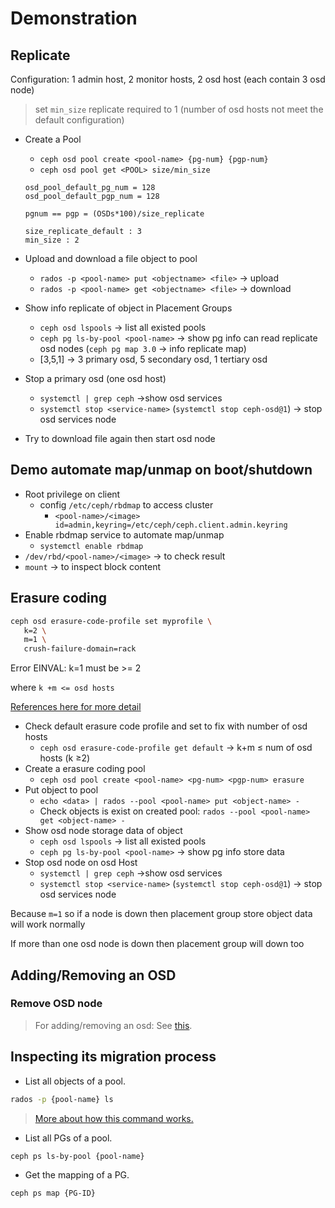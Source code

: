 # Demonstration

## Replicate
Configuration: 1 admin host, 2 monitor hosts, 2 osd host (each contain 3 osd node)
> set `min_size` replicate required to 1 (number of osd hosts not meet the default configuration)
> 
- Create a Pool
    - `ceph osd pool create <pool-name> {pg-num} {pgp-num}`
    - `ceph osd pool get <POOL> size/min_size`
    
    ```
    osd_pool_default_pg_num = 128
    osd_pool_default_pgp_num = 128
    
    pgnum == pgp = (OSDs*100)/size_replicate
    
    size_replicate_default : 3
    min_size : 2
    ```
    
- Upload and download a file object to pool
    - `rados -p <pool-name> put <objectname> <file>` → upload
    - `rados -p <pool-name> get <objectname> <file>` → download
- Show info replicate of object in Placement Groups
    - `ceph osd lspools` → list all existed pools
    - `ceph pg ls-by-pool <pool-name>`  → show pg info can read replicate osd nodes (`ceph pg map 3.0` → info replicate map)
    - [3,5,1] → 3 primary osd, 5 secondary osd, 1 tertiary osd
- Stop a primary osd (one osd host)
    - `systemctl | grep ceph`  →show osd services
    - `systemctl stop <service-name>` (`systemctl stop ceph-osd@1`) → stop osd services node
- Try to download file again then start osd node

## Demo automate map/unmap on boot/shutdown
- Root privilege on client
    - config `/etc/ceph/rbdmap` to access cluster
        - `<pool-name>/<image> id=admin,keyring=/etc/ceph/ceph.client.admin.keyring`
- Enable rbdmap service to automate map/unmap
    - `systemctl enable rbdmap`
- `/dev/rbd/<pool-name>/<image>` → to check result
- `mount` → to inspect block content


## Erasure coding
```bash
ceph osd erasure-code-profile set myprofile \
   k=2 \
   m=1 \
   crush-failure-domain=rack
```

Error EINVAL: k=1 must be >= 2

where `k +m <= osd hosts`

[References here for more detail](https://docs.ceph.com/en/latest/rados/operations/erasure-code/?highlight=erasure)

- Check default erasure code profile and set to fix with number of osd hosts
    - `ceph osd erasure-code-profile get default` → k+m ≤ num of osd hosts (k ≥2)
- Create a erasure coding pool
    - `ceph osd pool create <pool-name> <pg-num> <pgp-num> erasure`
- Put object to pool
    - `echo <data> | rados --pool <pool-name> put <object-name> -`
    - Check objects is exist on created pool: `rados --pool <pool-name> get <object-name> -`
- Show osd node storage data of object
    - `ceph osd lspools` → list all existed pools
    - `ceph pg ls-by-pool <pool-name>`  → show pg info store data
- Stop osd node on osd Host
    - `systemctl | grep ceph`  →show osd services
    - `systemctl stop <service-name>` (`systemctl stop ceph-osd@1`) → stop osd services node

Because `m=1` so if a node is down then placement group store object data will work normally

If more than one osd node is down then placement group will down too

## Adding/Removing an OSD

### Remove OSD node
> For adding/removing an osd: See [this](https://docs.ceph.com/en/latest/rados/operations/add-or-rm-osds/#removing-osds-manual).  

## Inspecting its migration process
- List all objects of a pool.
```sh
rados -p {pool-name} ls
```
> [More about how this command works.](https://stackoverflow.com/questions/62725757/how-listing-objects-in-ceph-works)  

- List all PGs of a pool.
```sh
ceph ps ls-by-pool {pool-name}
```

- Get the mapping of a PG.
```sh
ceph ps map {PG-ID}
```

